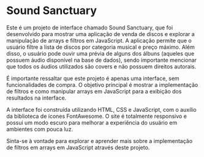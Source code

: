 # Sound Sanctuary
Este é um projeto de interface chamado Sound Sanctuary, que foi desenvolvido para mostrar uma aplicação de venda de discos e explorar a manipulação de arrays e filtros em JavaScript. A aplicação permite que o usuário filtre a lista de discos por categoria musical e preço máximo. Além disso, o usuário pode ouvir uma prévia de alguns dos álbuns (aqueles que possuem áudio disponível na base de dados), sendo importante mencionar que todos os áudios utilizados são covers e não possuem direitos autorais.

É importante ressaltar que este projeto é apenas uma interface, sem funcionalidades de compra. O objetivo principal é mostrar a implementação de filtros e como manipular arrays em JavaScript para a exibição dos resultados na interface.

A interface foi construída utilizando HTML, CSS e JavaScript, com o auxílio da biblioteca de ícones FontAwesome. O site é totalmente responsivo e possui um modo escuro para melhorar a experiência do usuário em ambientes com pouca luz.

Sinta-se à vontade para explorar e aprender mais sobre a implementação de filtros em arrays em JavaScript através deste projeto.
